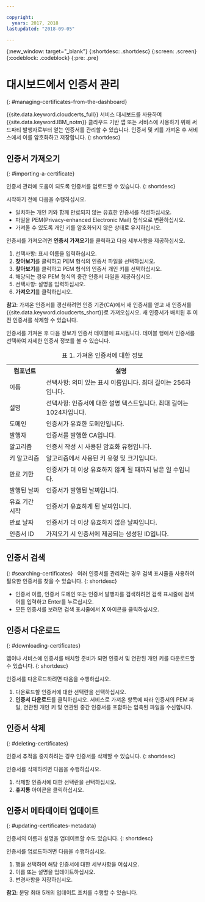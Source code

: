 ```yaml
---

copyright:
  years: 2017, 2018
lastupdated: "2018-09-05"

---
```

{:new_window: target="_blank"}
{:shortdesc: .shortdesc}
{:screen: .screen}
{:codeblock: .codeblock}
{:pre: .pre}

# 대시보드에서 인증서 관리
{: #managing-certificates-from-the-dashboard}

{{site.data.keyword.cloudcerts_full}} 서비스 대시보드를 사용하여 {{site.data.keyword.IBM_notm}} 클라우드 기반 앱 또는 서비스에 사용하기 위해 써드파티 발행자로부터 얻는 인증서를 관리할 수 있습니다. 인증서 및 키를 가져온 후 서비스에서 이를 암호화하고 저장합니다.
{: shortdesc}

## 인증서 가져오기
{: #importing-a-certificate}

인증서 관리에 도움이 되도록 인증서를 업로드할 수 있습니다.
{: shortdesc}

시작하기 전에 다음을 수행하십시오.

* 일치하는 개인 키와 함께 만료되지 않는 유효한 인증서를 작성하십시오.
* 파일을 PEM(Privacy-enhanced Electronic Mail) 형식으로 변환하십시오.
* 가져올 수 있도록 개인 키를 암호화되지 않은 상태로 유지하십시오.

인증서를 가져오려면 **인증서 가져오기**를 클릭하고 다음 세부사항을 제공하십시오. 
1. 선택사항: 표시 이름을 입력하십시오.
2. **찾아보기**를 클릭하고 PEM 형식의 인증서 파일을 선택하십시오.
3. **찾아보기**를 클릭하고 PEM 형식의 인증서 개인 키를 선택하십시오.
4. 해당되는 경우 PEM 형식의 중간 인증서 파일을 제공하십시오.
5. 선택사항: 설명을 입력하십시오.
6. **가져오기**를 클릭하십시오.  

**참고**: 가져온 인증서를 갱신하려면 인증 기관(CA)에서 새 인증서를 얻고 새 인증서를 {{site.data.keyword.cloudcerts_short}}로 가져오십시오. 새 인증서가 배치된 후 이전 인증서를 삭제할 수 있습니다.

인증서를 가져온 후 다음 정보가 인증서 테이블에 표시됩니다. 테이블 행에서 인증서를 선택하여 자세한 인증서 정보를 볼 수 있습니다.

<table>
<caption> 표 1. 가져온 인증서에 대한 정보 </caption>
  <tr>
    <th> 컴포넌트 </th>
    <th> 설명 </th>
  </tr>
  <tr>
    <td>이름</td>
    <td>선택사항: 의미 있는 표시 이름입니다. 최대 길이는 256자입니다. </td>
    
  </tr>
  <tr>
    <td>설명</td>
    <td>선택사항: 인증서에 대한 설명 텍스트입니다. 최대 길이는 1024자입니다.</td>
  </tr>
  <tr>
    <td>도메인</td>
    <td>인증서가 유효한 도메인입니다. </td>
  </tr>
  <tr>
    <td>발행자</td>
    <td>인증서를 발행한 CA입니다.</td>
  </tr>
  <tr>
    <td>알고리즘</td>
    <td>인증서 작성 시 사용된 암호화 유형입니다. </td>
  </tr>
  <tr>
    <td>키 알고리즘</td>
    <td>알고리즘에서 사용된 키 유형 및 크기입니다. </td>
  </tr>
  <tr>
    <td>만료 기한 </td>
    <td>인증서가 더 이상 유효하지 않게 될 때까지 남은 일 수입니다. </td>
  </tr>
  <tr>
    <td>발행된 날짜</td>
    <td>인증서가 발행된 날짜입니다. </td>
  </tr>
  <tr>
    <td>유효 기간 시작</td>
    <td>인증서가 유효하게 된 날짜입니다. </td>
  </tr>
  <tr>
    <td>만료 날짜</td>
    <td>인증서가 더 이상 유효하지 않은 날짜입니다. </td>
  </tr>
  <tr>
    <td>인증서 ID</td>
    <td>가져오기 시 인증서에 제공되는 생성된 ID입니다. </td>
  </tr>
</table>

## 인증서 검색
{: #searching-certificates}
 
여러 인증서를 관리하는 경우 검색 표시줄을 사용하여 필요한 인증서를 찾을 수 있습니다.
{: shortdesc}
 
-   인증서 이름, 인증서 도메인 또는 인증서 발행자를 검색하려면 검색 표시줄에 검색어를 입력하고 Enter를 누르십시오.
-   모든 인증서를 보려면 검색 표시줄에서 **X** 아이콘을 클릭하십시오.

## 인증서 다운로드
{: #downloading-certificates}

앱이나 서비스에 인증서를 배치할 준비가 되면 인증서 및 연관된 개인 키를 다운로드할 수 있습니다.
{: shortdesc}

인증서를 다운로드하려면 다음을 수행하십시오.

1. 다운로드할 인증서에 대한 선택란을 선택하십시오.
2. **인증서 다운로드**를 클릭하십시오. 서비스로 가져온 항목에 따라 인증서의 PEM 파일, 연관된 개인 키 및 연관된 중간 인증서를 포함하는 압축된 파일을 수신합니다.


## 인증서 삭제
{: #deleting-certificates}

인증서 추적을 중지하려는 경우 인증서를 삭제할 수 있습니다.
{: shortdesc}  

인증서를 삭제하려면 다음을 수행하십시오.

1. 삭제할 인증서에 대한 선택란을 선택하십시오.
2. **휴지통** 아이콘을 클릭하십시오.

## 인증서 메타데이터 업데이트
{: #updating-certificates-metadata}

인증서의 이름과 설명을 업데이트할 수도 있습니다.
{: shortdesc}

인증서를 업로드하려면 다음을 수행하십시오.

1. 행을 선택하여 해당 인증서에 대한 세부사항을 여십시오.
2. 이름 또는 설명을 업데이트하십시오.
3. 변경사항을 저장하십시오.

**참고**: 분당 최대 5개의 업데이트 조치를 수행할 수 있습니다.
